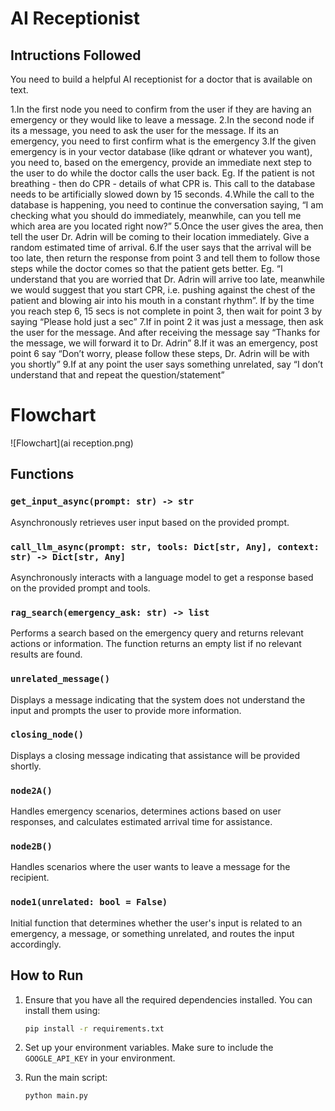 
# AI Receptionist

## Intructions Followed
You need to build a helpful AI receptionist for a doctor that is available on text.

1.In the first node you need to confirm from the user if they are having an emergency or they would like to leave a message.
2.In the second node if its a message, you need to ask the user for the message. If its an emergency, you need to first confirm what is the emergency
3.If the given emergency is in your vector database (like qdrant or whatever you want), you need to, based on the emergency, provide an immediate next step to the user to do while the doctor calls the user back. Eg. If the patient is not breathing - then do CPR - details of what CPR is. This call to the database needs to be artificially slowed down by 15 seconds.
4.While the call to the database is happening, you need to continue the conversation saying, “I am checking what you should do immediately, meanwhile, can you tell me which area are you located right now?”
5.Once the user gives the area, then tell the user Dr. Adrin will be coming to their location immediately. Give a random estimated time of arrival.
6.If the user says that the arrival will be too late, then return the response from point 3 and tell them to follow those steps while the doctor comes so that the patient gets better. Eg. “I understand that you are worried that Dr. Adrin will arrive too late, meanwhile we would suggest that you start CPR, i.e. pushing against the chest of the patient and blowing air into his mouth in a constant rhythm”. If by the time you reach step 6, 15 secs is not complete in point 3, then wait for point 3 by saying “Please hold just a sec”
7.If in point 2 it was just a message, then ask the user for the message. And after receiving the message say “Thanks for the message, we will forward it to Dr. Adrin”
8.If it was an emergency, post point 6 say “Don’t worry, please follow these steps, Dr. Adrin will be with you shortly”
9.If at any point the user says something unrelated, say “I don’t understand that and repeat the question/statement”

# Flowchart
![Flowchart](ai reception.png)

## Functions

### `get_input_async(prompt: str) -> str`

Asynchronously retrieves user input based on the provided prompt.

### `call_llm_async(prompt: str, tools: Dict[str, Any], context: str) -> Dict[str, Any]`

Asynchronously interacts with a language model to get a response based on the provided prompt and tools.

### `rag_search(emergency_ask: str) -> list`

Performs a search based on the emergency query and returns relevant actions or information. The function returns an empty list if no relevant results are found.

### `unrelated_message()`

Displays a message indicating that the system does not understand the input and prompts the user to provide more information.

### `closing_node()`

Displays a closing message indicating that assistance will be provided shortly.

### `node2A()`

Handles emergency scenarios, determines actions based on user responses, and calculates estimated arrival time for assistance.

### `node2B()`

Handles scenarios where the user wants to leave a message for the recipient.

### `node1(unrelated: bool = False)`

Initial function that determines whether the user's input is related to an emergency, a message, or something unrelated, and routes the input accordingly.

## How to Run

1. Ensure that you have all the required dependencies installed. You can install them using:

    ```bash
    pip install -r requirements.txt
    ```

2. Set up your environment variables. Make sure to include the `GOOGLE_API_KEY` in your environment.

3. Run the main script:

    ```bash
    python main.py
    ```
